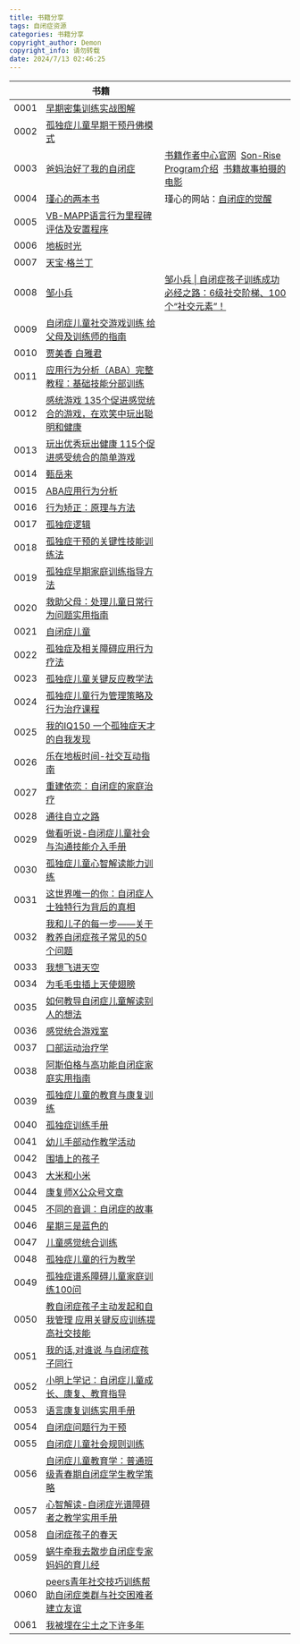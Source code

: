 ```yaml
---
title: 书籍分享
tags: 自闭症资源
categories: 书籍分享
copyright_author: Demon 
copyright_info: 请勿转载
date: 2024/7/13 02:46:25
---
```


|      | 书籍                                                                                                                       |                                                                                                                                                                                     |
| ---- | ------------------------------------------------------------------------------------------------------------------------ | ----------------------------------------------------------------------------------------------------------------------------------------------------------------------------------- |
| 0001 | [早期密集训练实战图解](https://cloud.189.cn/web/share?code=ziYV3eVra6vi%EF%BC%88%E8%AE%BF%E9%97%AE%E7%A0%81%EF%BC%9Abdn8%EF%BC%89) |                                                                                                                                                                                     |
| 0002 | [孤独症儿童早期干预丹佛模式](https://cloud.189.cn/web/share?code=IvU3y2mmqQNn（访问码：3fs9）)                                              |                                                                                                                                                                                     |
| 0003 | [爸妈治好了我的自闭症](https://cloud.189.cn/web/share?code=aAR7JjIBJ3Mf（访问码：kq1l）)                                                 | [书籍作者中心官网](https://autismtreatmentcenter.org/)  [Son-Rise Program介绍](https://www.bilibili.com/list/232968194?sid=2881575)  [书籍故事拍摄的电影](https://www.bilibili.com/video/BV1Ue4y1R74g) |
| 0004 | [瑾心的两本书](https://cloud.189.cn/web/share?code=NZ32iaJJf6Ff（访问码：2hz0）)                                                     | 瑾心的网站：[自闭症的觉醒](https://www.autismawakening.org/)                                                                                                                                    |
| 0005 | [VB-MAPP语言行为里程碑评估及安置程序](https://cloud.189.cn/web/share?code=aAjEveQJR7jy（访问码：8ip1）)                                      |                                                                                                                                                                                     |
| 0006 | [地板时光](https://cloud.189.cn/web/share?code=yMzUfmbm6ziy（访问码：ox9i）)                                                       |                                                                                                                                                                                     |
| 0007 | [天宝·格兰丁](https://cloud.189.cn/web/share?code=juUnAbYVnaQj（访问码：jo4i）)                                                     |                                                                                                                                                                                     |
| 0008 | [邹小兵](https://cloud.189.cn/web/share?code=mqUFvaVFRB73（访问码：0zgv）)                                                        | [邹小兵 \| 自闭症孩子训练成功必经之路：6级社交阶梯、100个“社交元素”！](https://mp.weixin.qq.com/s/l2Ysu_vL9fS1uaVdmigVyg)                                                                                        |
| 0009 | [自闭症儿童社交游戏训练 给父母及训练师的指南](https://cloud.189.cn/web/share?code=UZJJr232aeU3（访问码：kl7f）)                                     |                                                                                                                                                                                     |
| 0010 | [贾美香 白雅君](https://cloud.189.cn/web/share?code=3iiuMjAruIV3（访问码：qqu9）)                                                    |                                                                                                                                                                                     |
| 0011 | [应用行为分析（ABA）完整教程：基础技能分部训练](https://cloud.189.cn/web/share?code=j6VzeqFnINNr（访问码：rrt9）)                                   |                                                                                                                                                                                     |
| 0012 | [感统游戏 135个促进感觉统合的游戏，在欢笑中玩出聪明和健康](https://cloud.189.cn/web/share?code=YvYJRj6R3IN3（访问码：7ody）)                             |                                                                                                                                                                                     |
| 0013 | [玩出优秀玩出健康 115个促进感受统合的简单游戏](https://cloud.189.cn/web/share?code=MVJfq2EzYNR3（访问码：1fq4）)                                   |                                                                                                                                                                                     |
| 0014 | [甄岳来](https://cloud.189.cn/web/share?code=YJ3y6nMVZrUf（访问码：ca5s）)                                                        |                                                                                                                                                                                     |
| 0015 | [ABA应用行为分析](https://cloud.189.cn/web/share?code=m6Rvma26ZzEz（访问码：9qxa）)                                                  |                                                                                                                                                                                     |
| 0016 | [行为矫正：原理与方法](https://cloud.189.cn/web/share?code=mimaqi2Yfq2m（访问码：wl3z）)                                                 |                                                                                                                                                                                     |
| 0017 | [孤独症逻辑](https://cloud.189.cn/web/share?code=i26vI3fUZnA3（访问码：5xu7）)                                                      |                                                                                                                                                                                     |
| 0018 | [孤独症干预的关键性技能训练法](https://cloud.189.cn/web/share?code=Rn2maaYRn6fm（访问码：vju1）)                                             |                                                                                                                                                                                     |
| 0019 | [孤独症早期家庭训练指导方法](https://cloud.189.cn/web/share?code=FvIJ3qeEj22e（访问码：0fze）)                                              |                                                                                                                                                                                     |
| 0020 | [救助父母：处理儿童日常行为问题实用指南](https://cloud.189.cn/web/share?code=YnYziyRry6ze（访问码：xss2）)                                        |                                                                                                                                                                                     |
| 0021 | [自闭症儿童](https://cloud.189.cn/web/share?code=b6fUbu6bAz2e（访问码：8zfx）)                                                      |                                                                                                                                                                                     |
| 0022 | [孤独症及相关障碍应用行为疗法](https://cloud.189.cn/web/share?code=mq6zueZzMj63（访问码：5hcj）)                                             |                                                                                                                                                                                     |
| 0023 | [孤独症儿童关键反应教学法](https://cloud.189.cn/web/share?code=YnIFNrEZNFZn（访问码：pqh7）)                                               |                                                                                                                                                                                     |
| 0024 | [孤独症儿童行为管理策略及行为治疗课程](https://cloud.189.cn/web/share?code=3QFryqmYBv6r（访问码：v9oo）)                                         |                                                                                                                                                                                     |
| 0025 | [我的IQ150 一个孤独症天才的自我发现](https://cloud.189.cn/web/share?code=3UfANjQraMni（访问码：mf2v）)                                       |                                                                                                                                                                                     |
| 0026 | [乐在地板时间-社交互动指南](https://cloud.189.cn/web/share?code=J32AVjmmAzI3（访问码：lck3）)                                              |                                                                                                                                                                                     |
| 0027 | [重建依恋：自闭症的家庭治疗](https://cloud.189.cn/web/share?code=JjieAz22yyya（访问码：r7pq）)                                              |                                                                                                                                                                                     |
| 0028 | [通往自立之路](https://cloud.189.cn/web/share?code=bEVZR3queANn（访问码：3l1l）)                                                     |                                                                                                                                                                                     |
| 0029 | [做看听说-自闭症儿童社会与沟通技能介入手册](https://cloud.189.cn/web/share?code=aE7Bn26JJb6v（访问码：u1ym）)                                      |                                                                                                                                                                                     |
| 0030 | [孤独症儿童心智解读能力训练](https://cloud.189.cn/web/share?code=eAnEFzIVb6B3（访问码：3ltu）)                                              |                                                                                                                                                                                     |
| 0031 | [这世界唯一的你：自闭症人士独特行为背后的真相](https://cloud.189.cn/web/share?code=AnQbM3FjaE7r（访问码：7msq）)                                     |                                                                                                                                                                                     |
| 0032 | [我和儿子的每一步——关于教养自闭症孩子常见的50个问题](https://cloud.189.cn/web/share?code=U3mQz2vQN3um（访问码：ul4l）)                                |                                                                                                                                                                                     |
| 0033 | [我想飞进天空](https://cloud.189.cn/web/share?code=26jy2eZNrQVz（访问码：za5q）)                                                     |                                                                                                                                                                                     |
| 0034 | [为毛毛虫插上天使翅膀](https://cloud.189.cn/web/share?code=uquYvyeyuyu2（访问码：z5wb）)                                                 |                                                                                                                                                                                     |
| 0035 | [如何教导自闭症儿童解读别人的想法](https://cloud.189.cn/web/share?code=qYziqeuUfAf2（访问码：au3v）)                                           |                                                                                                                                                                                     |
| 0036 | [感觉统合游戏室](https://cloud.189.cn/web/share?code=eeMFzybqm2Mj（访问码：8jqn）)                                                    |                                                                                                                                                                                     |
| 0037 | [口部运动治疗学](https://cloud.189.cn/web/share?code=6B7FVvYzyU3e（访问码：t1to）)                                                    |                                                                                                                                                                                     |
| 0038 | [阿斯伯格与高功能自闭症家庭实用指南](https://cloud.189.cn/web/share?code=vMNveyj6numm（访问码：5rkd）)                                          |                                                                                                                                                                                     |
| 0039 | [孤独症儿童的教育与康复训练](https://cloud.189.cn/web/share?code=vIJZzu6RrQNr（访问码：2rky）)                                              |                                                                                                                                                                                     |
| 0040 | [孤独症训练手册](https://cloud.189.cn/web/share?code=6faqieZZveem（访问码：99ha）)                                                    |                                                                                                                                                                                     |
| 0041 | [幼儿手部动作教学活动](https://cloud.189.cn/web/share?code=VfuMFjyYBFfq（访问码：blq2）)                                                 |                                                                                                                                                                                     |
| 0042 | [围墙上的孩子](https://cloud.189.cn/web/share?code=qAnueeUZfuuq（访问码：xpz2）)                                                     |                                                                                                                                                                                     |
| 0043 | [大米和小米](https://cloud.189.cn/web/share?code=ZNjiii6nuMru（访问码：3ffu）)                                                      |                                                                                                                                                                                     |
| 0044 | [康复师X公众号文章](https://cloud.189.cn/web/share?code=QVbmMrIvaEz2（访问码：ny7q）)                                                  |                                                                                                                                                                                     |
| 0045 | [不同的音调：自闭症的故事](https://cloud.189.cn/web/share?code=i2eiyyRnaIR3（访问码：um8r）)                                               |                                                                                                                                                                                     |
| 0046 | [星期三是蓝色的](https://cloud.189.cn/web/share?code=YFRneejm6Znm（访问码：6j0r）)                                                    |                                                                                                                                                                                     |
| 0047 | [儿童感觉统合训练](https://cloud.189.cn/web/share?code=VRBvmyfuu22u（访问码：j0of）)                                                   |                                                                                                                                                                                     |
| 0048 | [孤独症儿童的行为教学](https://cloud.189.cn/web/share?code=yemmy2IVbAni（访问码：6ioa）)                                                 |                                                                                                                                                                                     |
| 0049 | [孤独症谱系障碍儿童家庭训练100问](https://cloud.189.cn/web/share?code=BBnMZnAf6N3i（访问码：q8h4）)                                          |                                                                                                                                                                                     |
| 0050 | [教自闭症孩子主动发起和自我管理 应用关键反应训练提高社交技能](https://cloud.189.cn/web/share?code=6Bvi6z2MZFVf（访问码：0rys）)                             |                                                                                                                                                                                     |
| 0051 | [我的话,对谁说 与自闭症孩子同行](https://cloud.189.cn/web/share?code=j6FFVbY32QJz（访问码：bj7w）)                                           |                                                                                                                                                                                     |
| 0052 | [小明上学记：自闭症儿童成长、康复、教育指导](https://cloud.189.cn/web/share?code=n2uU73MvqA3y（访问码：5m7n）)                                      |                                                                                                                                                                                     |
| 0053 | [语言康复训练实用手册](https://cloud.189.cn/web/share?code=FbmMbqF7ZJfq（访问码：82ew）)                                                 |                                                                                                                                                                                     |
| 0054 | [自闭症问题行为干预](https://cloud.189.cn/web/share?code=ABFFFfvuaUNj（访问码：6zt9）)                                                  |                                                                                                                                                                                     |
| 0055 | [自闭症儿童社会规则训练](https://cloud.189.cn/web/share?code=zyqqY3iium2m（访问码：rue1）)                                                |                                                                                                                                                                                     |
| 0056 | [自闭症儿童教育学：普通班级青春期自闭症学生教学策略](https://cloud.189.cn/web/share?code=EjYNreYfUjYz（访问码：ae8e）)                                  |                                                                                                                                                                                     |
| 0057 | [心智解读-自闭症光谱障碍者之教学实用手册](https://cloud.189.cn/web/share?code=fi6BNrZvUbqq（访问码：byc0）)                                       |                                                                                                                                                                                     |
| 0058 | [自闭症孩子的春天](https://cloud.189.cn/web/share?code=emeM3aFVFZNf（访问码：ny8w）)                                                   |                                                                                                                                                                                     |
| 0059 | [蜗牛牵我去散步自闭症专家妈妈的育儿经](https://cloud.189.cn/web/share?code=bEFb2ibIzAFb（访问码：2vvv）)                                         |                                                                                                                                                                                     |
| 0060 | [peers青年社交技巧训练帮助自闭症类群与社交困难者建立友谊](https://cloud.189.cn/web/share?code=AnamaiNZ7JNj（访问码：ny73）)                             |                                                                                                                                                                                     |
| 0061 | [我被埋在尘土之下许多年](https://cloud.189.cn/web/share?code=viMjQreYJbya（访问码：xp2k）)                                                |                                                                                                                                                                                     |